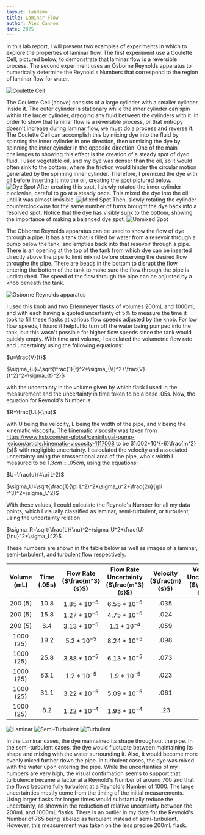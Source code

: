 ```yaml
---
layout: labdemo
title: Laminar Flow
author: Alec Cannon
date: 2025
---
```


In this lab report, I will present two examples of experiments in which to explore the properties of laminar flow. The first experiment use a Coulette Cell, pictured below, to demonstrate that laminar flow is a reversible process. The second experiment uses an Osborne Reynolds apparatus to numerically determine the Reynold's Numbers that correspond to the region of laminar flow for water.

![Coulette Cell](images/coulette.jpg)

The Coulette Cell (above) consists of a large cylinder with a smaller cylinder inside it. The outer cylinder is stationary while the inner cylinder can spin within the larger cylinder, dragging any fluid between the cylinders with it. In order to show that laminar flow is a reversible process, or that entropy doesn't increase during laminar flow, we must do a process and reverse it. The Coulette Cell can accomplish this by mixing dye into the fluid by spinning the inner cylinder in one direction, then unmixing the dye by spinning the inner cyinder in the opposite direction. One of the main challenges to showing this effect is the creation of a steady spot of dyed fluid. I used vegetable oil, and my dye was denser than the oil, so it would often sink to the bottom, where the friction would hinder the circular motion generated by the spinning inner cylinder. Therefore, I premixed the dye with oil before inserting it into the oil, creating the spot pictured below.
![Dye Spot](images/initial_spot.jpg)
After creating this spot, I slowly rotated the inner cylinder clockwise, careful to go at a steady pace. This mixed the dye into the oil until it was almost invisible.
![Mixed Spot](images/mixed.jpg)
Then, slowly rotating the cylinder counterclockwise for the same number of turns brought the dye back into a resolved spot. Notice that the dye has visibly sunk to the bottom, showing the importance of making a balanced dye spot.
![Unmixed Spot](images/unmixed.jpg)

The Obborne Reynolds apparatus can be used to show the flow of dye through a pipe. It has a tank that is filled by water from a resevoir through a pump below the tank, and empties back into that resevoir through a pipe. There is an opening at the top of the tank from which dye can be inserted directly above the pipe to limit mixind before observing the desired flow throughe the pipe. There are beads in the bottom to disrupt the flow entering the bottom of the tank to make sure the flow through the pipe is undisturbed. The speed of the flow through the pipe can be adjusted by a knob beneath the tank.

![Osborne Reynolds apparatus](images/reynold.jpg)

I used this knob and two Erlenmeyer flasks of volumes 200mL and 1000mL and with each having a quoted uncertainty of 5% to measure the time it took to fill these flasks at various flow speeds adjusted by the knob. For low flow speeds, I found it helpful to turn off the water being pumped into the tank, but this wasn't possible for higher flow speeds since the tank would quickly empty. With time and volume, I calculated the volumetric flow rate and uncertainty using the following equations:

$u=\frac{V}{t}$

$\sigma_{u}=\sqrt{\frac{1}{t}^2*\sigma_{V}^2+\frac{V}{t^2}^2*\sigma_{t}^2}$

with the uncertainty in the volume given by which flask I used in the measurement and the uncertainty in time taken to be a base .05s. Now, the equation for Reynold's Number is

$R=\frac{UL}{\nu}$

with U being the velocity, L being the width of the pipe, and $\nu$ being the kinematic viscosity. The kinematic viscosity was taken from https://www.ksb.com/en-global/centrifugal-pump-lexicon/article/kinematic-viscosity-1117008 to be $1.002*10^{-6}\frac{m^2}{s}$ with negligible uncertainty. I calculated the velocity and associated uncertainty uning the crossectional area of the pipe, who's width I measured to be $1.3cm\pm .05cm$, using the equations:

$U=\frac{u}{4\pi L^2}$

$\sigma_U=\sqrt{\frac{1}{\pi L^2}^2*\sigma_u^2+\frac{2u}{\pi r^3}^2*\sigma_L^2}$

With these values, I could calculate the Reynold's Number for all my data points, which I visually classified as laminar, semi-turbulent, or turbulent, using the uncertainty relation

$\sigma_R=\sqrt{\frac{L}{\nu}^2*\sigma_U^2+\frac{U}{\nu}^2*\sigma_L^2}$

These numbers are shown in the table below as well as images of a laminar, semi-turbulent, and turbulent flow respectively.

| Volume (mL) | Time (.05s) | Flow Rate ($\frac{m^3}{s}$) | Flow Rate Uncertainty ($\frac{m^3}{s}$) | Velocity ($\frac{m}{s}$) | Velocity Uncertainty ($\frac{m}{s}$) | Reynolds Number | Reynolds Number Uncertainty | Classification |
| :-: | :-: | :-: | :-: | :-: | :-: | :-: | :-: | :-: |
| 200 (5) | 10.8 | $1.85 * 10^{-5}$ | $6.55 * 10^{-5}$ | .035 | .12 | 454 | 1556 | Laminar |
| 200 (5) | 15.8 | $1.27 * 10^{-5}$ | $4.75 * 10^{-5}$ | .024 | .089 | 311 | 1155 | Laminar |
| 200 (5) | 6.4 | $3.13 * 10^{-5}$ | $1.1 * 10^{-4}$ | .059 | .21 | 765 | 2725 | Turbulent |
| 1000 (25) | 19.2 | $5.2 * 10^{-5}$ | $8.24 * 10^{-5}$ | .098 | .16 | 1271 | 2076 | Turbulent |
| 1000 (25) | 25.8 | $3.88 * 10^{-5}$ | $6.13 * 10^{-5}$ | .073 | .12 | 947 | 1557 | Semi-turbulent |
| 1000 (25) | 83.1 | $1.2 * 10^{-5}$ | $1.9 * 10^{-5}$ | .023 | .036 | 298 | 467 | Laminar |
| 1000 (25) | 31.1 | $3.22 * 10^{-5}$ | $5.09 * 10^{-5}$ | .061 | .096 | 791 | 1246 | Semi-turbulent |
| 1000 (25) | 8.2 | $1.22 * 10^{-4}$ | $1.93 * 10^{-4}$ | .23 | .36 | 2984 | 4672 | Turbulent |

![Laminar](images/1000_1:23.1s.jpg)
![Semi-Turbulent](images/1000_25.8s.jpg)
![Turbulent](images/1000_8.2s.jpg)

In the Laminar cases, the dye maintained its shape throughout the pipe. In the semi-turbulent cases, the dye would fluctuate between maintaining its shape and mixing with the water surrounding it. Also, it would become more evenly mixed further down the pipe. In turbulent cases, the dye was mixed with the water upon entering the pipe. While the uncertainties of my numbers are very high, the visual confirmation seems to support that turbulence became a factor at a Reynold's Number of around 700 and that the flows become fully turbulent at a Reynold's Number of 1000. The large uncertainties mostly come from the timing of the initial measurements. Using larger flasks for longer times would substantially reduce the uncertainty, as shown in the reduction of relative uncertainty between the 200mL and 1000mL flasks. There is an outlier in my data for the Reynold's Number of 765 being labeled as turbulent instead of semi-turbulent. However, this measurement was taken on the less precise 200mL flask.
